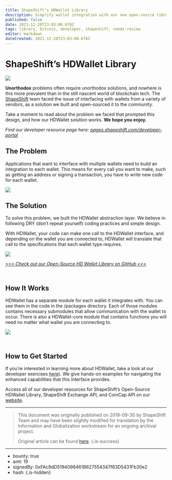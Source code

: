 ```yaml
---
title: ShapeShift’s HDWallet Library
description: Simplify wallet integration with our new open-source library.
published: false
date: 2021-12-20T23:03:00.678Z
tags: library, bitcoin, developer, shapeshift, needs-review
editor: markdown
dateCreated: 2021-12-20T23:03:00.678Z
---
```


# ShapeShift’s HDWallet Library

![](https://assets.website-files.com/5e9a09610b7dce71f87f7f17/5e9f4822e79cc78c7a46d920_1_ds0x4HwcR-BDsq1MDoSCDw.png)


**Unorthodox** problems often require unorthodox solutions, and nowhere is this more prevalent than in the still nascent world of blockchain tech. The [ShapeShift](http://shapeshift.com/) team faced the issue of interfacing with wallets from a variety of vendors, as a solution we built and open-sourced it to the community.

Take a moment to read about the problem we faced that prompted this design, and how our HDWallet solution works. **We hope you enjoy.**

*Find our developer resource page here:* [*pages.shapeshift.com/developer-portal*](https://pages.shapeshift.com/developer-portal/)

## **The Problem**

Applications that want to interface with multiple wallets need to build an integration to each wallet. This means for every call you want to make, such as getting an address or signing a transaction, you have to write new code for each wallet.

![](https://assets.website-files.com/5e9a09610b7dce71f87f7f17/5e9f487c5e020326f42a1e7c_1*S73qLZhEFp_34MWa2C-L5Q.png)

## **The Solution**

To solve this problem, we built the HDWallet abstraction layer. We believe in following DRY (don’t repeat yourself) coding practices and simple design.

With HDWallet, your code can make one call to the HDWallet interface, and depending on the wallet you are connected to, HDWallet will translate that call to the specifications that each wallet type requires.

![](https://assets.website-files.com/5e9a09610b7dce71f87f7f17/5e9f487c75a6fe699a90b7f0_1*oLH61LKwuwowKgURNhWO9g.png)

[*>>> Check out our Open-Source HD Wallet Library on GitHub <<<*](https://github.com/shapeshift/HDWallet)

## **<br/>How It Works**

HDWallet has a separate module for each wallet it integrates with. You can see them in the code in the /packages directory. Each of those modules contains necessary submodules that allow communication with the wallet to occur. There is also a HDWallet-core module that contains functions you will need no matter what wallet you are connecting to.

![](https://assets.website-files.com/5e9a09610b7dce71f87f7f17/5e9f487c02aad5cdf2fb04de_1*2H75EPG9eTVxV2uh6cj-XQ.jpeg)

## **<br/>How to Get Started**

If you’re interested in learning more about HDWallet, take a look at our developer exercises [here](https://codesandbox.io/s/github/keepkeyjon/teach-hdwallet/tree/master/exercises/01-pair-device?from-embed)). We give hands-on examples for navigating the enhanced capabilities that this interface provides.

Access all of our developer resources for ShapeShift’s Open-Source HDWallet Library, ShapeShift Exchange API, and CoinCap API on our [website](https://pages.shapeshift.com/developer-portal/).<br/> 

---

> This document was originally published on 2019-09-30 by ShapeShift Team and may have been slightly modified for translation by the Information and Globalization workstream for an ongoing archival project.
>
> Original article can be found [here](https://shapeshift.com/library/shapeshift-hdwallet-library).
{.is-success}

---

- bounty: true
- amt: 19
- signedBy: 0xFAc9dD5194098461B627554347f83D5431Fb30e2
- hash: 
{.is-hidden}